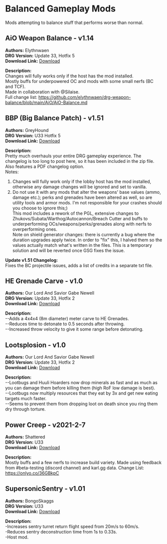 # Balanced Gameplay Mods

Mods attempting to balance stuff that performs worse than normal.

<!-- mod list -->

## AiO Weapon Balance - v1.14
**Authors:** Elythnwaen  
**DRG Version:** Update 33, Hotfix 5  
**Download Link:** [Download](https://github.com/ArcticEcho/DRG-Mods/raw/2f511c1cdbd91381e8a11b0c513838fb7bbdc198/Gameplay/Balanced/AiO%20Weapon%20Balance%20-%20V1.14%20_P.pak)  

**Description:**  
Changes will fully works only if the host has the mod installed.  
Mostly buffs for underpowered OC and mods with some small nerfs (BC and TCF).  
Made in collaboration with @Silaise.  
Full change list: https://github.com/elythnwaen/drg-weapon-balance/blob/main/AiO/AiO-Balance.md

## BBP (Big Balance Patch) - v1.51
**Authors:** GreyHound  
**DRG Version:** U33 Hotfix 5  
**Download Link:** [Download](https://github.com/ArcticEcho/DRG-Mods/raw/5e7b35b4deb31291b1faf6514c5ed28e970ae7c8/Gameplay/Balanced/BBP%20%28Big%20Balance%20Patch%29%20-%20V1.51.zip)  

**Description:**  
Pretty much overhauls your entire DRG gameplay experience. The changelog is too long to post here, so it has been included in the zip file. Also features a PDF changelog option.  
Notes:   
1. Changes will fully work only if the lobby host has the mod installed, otherwise any damage changes will be ignored and set to vanilla.   
2. Do not use it with any mods that alter the weapons' base values (ammo, damage etc.); perks and grenades have been altered as well, so are utility tools and armor mods. I'm not responsible for your crashes should you choose to ignore this;)   
This mod includes a rework of the PGL, extensive changes to Zhukovs/Subata/Warthog/Autocannon/Breach Cutter and buffs to underperforming OCs/weapons/perks/grenades along with nerfs to overperforming ones.  
Note on shield generator changes: there is currently a bug where the duration upgrades apply twice. In order to "fix" this, I halved them so the values actually match what's written in the files. This is a temporary solution and will be reverted once GSG fixes the issue.

**Update v1.51 Changelog:**  
Fixes the BC projectile issues, adds a list of credits in a separate txt file.

## HE Grenade Carve - v1.0
**Authors:** Our Lord And Savior Gabe Newell  
**DRG Version:** Update 33, Hotfix 2  
**Download Link:** [Download](https://github.com/ArcticEcho/DRG-Mods/raw/1c3c0057bdf31820ee3678b90a253184afcf3625/Gameplay/Balanced/HE%20Grenade%20Carve%20-%20V1.0%20_P.pak)  

**Description:**  
--Adds a 4x4x4 (8m diameter) meter carve to HE Grenades.  
--Reduces time to detonate to 0.5 seconds after throwing.  
--Increased throw velocity to give it some range before detonating.

## Lootsplosion - v1.0
**Authors:** Our Lord And Savior Gabe Newell  
**DRG Version:** Update 33, Hotfix 2  
**Download Link:** [Download](https://github.com/ArcticEcho/DRG-Mods/raw/6d1a9441125a73217890b0e88e062afdd7c639aa/Gameplay/Balanced/Lootsplosion%20-%20V1.0%20_P.pak)  

**Description:**  
--Lootbugs and Huuli Hoarders now drop minerals as fast and as much as you can damage them before killing them (high RoF low damage is best).  
--Lootbugs now multiply resources that they eat by 3x and get new eating targets much faster.  
--Seems to prevent them from dropping loot on death since you ring them dry through torture.

## Power Creep - v2021-2-7
**Authors:** Shattered  
**DRG Version:** U33  
**Download Link:** [Download](https://github.com/ArcticEcho/DRG-Mods/raw/e207d68932e1ee053fc7758140e7d40366a91648/Gameplay/Balanced/Power%20Creep%20-%20V2021-2-7%20_P.pak)  

**Description:**  
Mostly buffs and a few nerfs to increase build variety. Made using feedback from #beta-testing (discord channel) and karl.gg data. Change List: https://onlyo.co/36GBkpC

## SupersonicSentry - v1.01
**Authors:** BongoSkaggs  
**DRG Version:** U33  
**Download Link:** [Download](https://github.com/ArcticEcho/DRG-Mods/raw/34d993a84c72420c0c26a4def38ce96ff0e6d0b7/Gameplay/Balanced/SupersonicSentry%20-%20V1.01%20_P.pak)  

**Description:**  
-Increases sentry turret return flight speed from 20m/s to 60m/s.  
-Reduces sentry deconstruction time from 1s to 0.33s.  
-Host mod.